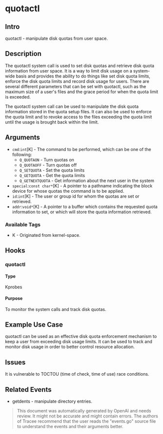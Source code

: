
# quotactl

## Intro
quotactl - manipulate disk quotas from user space.

## Description
The quotactl system call is used to set disk quotas and retrieve disk quota
information from user space. It is a way to limit disk usage on a system-wide
basis and provides the ability to do things like set disk quota limits, enforce
the disk quota limits and record disk usage for users. There are several different
parameters that can be set with quotactl, such as the maximum size of a user's
files and the grace period for when the quota limit is exceeded.

The quotactl system call can be used to manipulate the disk quota information
stored in the quota setup files. It can also be used to enforce the quota limit
and to revoke access to the files exceeding the quota limit until the usage is
brought back within the limit.

## Arguments
* `cmd`:`int`[K] - The command to be performed, which can be one of the following:
  * `Q_QUOTAON` - Turn quotas on
  * `Q_QUOTAOFF` - Turn quotas off
  * `Q_SETQUOTA` - Set the quota limits
  * `Q_GETQUOTA` - Get the quota limits
  * `Q_GETNEXTQUOTA` - Get information about the next user in the system 
* `special`:`const char*`[K] - A pointer to a pathname indicating the block device for whose quotas the command is to be applied.
* `id`:`int`[K] - The user or group id for whom the quotas are set or retrieved.
* `addr`:`void*`[K] - A pointer to a buffer which contains the requested quota information to set, or which will store the quota information retrieved.

### Available Tags
* K - Originated from kernel-space.

## Hooks
### quotactl
#### Type
Kprobes
#### Purpose
To monitor the system calls and track disk quotas.

## Example Use Case
quotactl can be used as an effective disk quota enforcement mechanism to keep a user from exceeding disk usage limits. It can be used to track and monitor disk usage in order to better control resource allocation.

## Issues
It is vulnerable to TOCTOU (time of check, time of use) race conditions.

## Related Events
* getdents - manipulate directory entries.

> This document was automatically generated by OpenAI and needs review. It might
> not be accurate and might contain errors. The authors of Tracee recommend that
> the user reads the "events.go" source file to understand the events and their
> arguments better.
